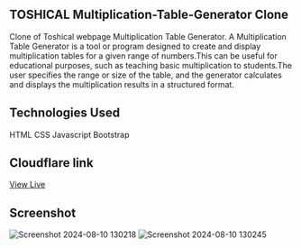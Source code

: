 
## TOSHICAL Multiplication-Table-Generator Clone

Clone of Toshical webpage Multiplication Table Generator.
A Multiplication Table Generator is a tool or program designed to create and display multiplication tables for a given range of numbers.This can be useful for educational purposes, such as teaching basic multiplication to students.The user specifies the range or size of the table, and the generator calculates and displays the multiplication results in a structured format.


## Technologies Used
HTML
CSS
Javascript
Bootstrap

## Cloudflare link
[View Live](https://projectjs3.pages.dev/)

## Screenshot
![Screenshot 2024-08-10 130218](https://github.com/user-attachments/assets/5a31c24c-17db-4521-b2e4-5065a8adbcda)
![Screenshot 2024-08-10 130245](https://github.com/user-attachments/assets/b0a2d29a-8dc0-48a8-83b0-57e716d85591)

